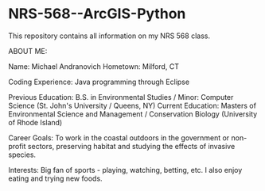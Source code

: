 # NRS-568--ArcGIS-Python
This repository contains all information on my NRS 568 class.

ABOUT ME:

Name: Michael Andranovich
Hometown: Milford, CT

Coding Experience: Java programming through Eclipse

Previous Education: B.S. in Environmental Studies / Minor: Computer Science (St. John's University / Queens, NY)
Current Education: Masters of Environmental Science and Management / Conservation Biology (University of Rhode Island)

Career Goals: To work in the coastal outdoors in the government or non-profit sectors, preserving habitat
              and studying the effects of invasive species.

Interests: Big fan of sports - playing, watching, betting, etc. I also enjoy eating and trying new foods.
 
